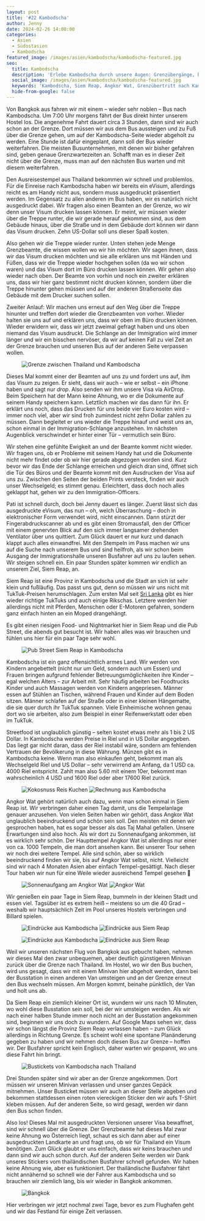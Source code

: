 ```yaml
---
layout: post
title: '#22 Kambodscha'
author: Jenny
date: 2024-02-26 14:00:00
categories:
  - Asien
  - Südostasien
  - Kambodscha
featured_image: /images/asien/kambodscha/kambodscha-featured.jpg
seo:
  title: Kambodscha
  description: 'Erlebe Kambodscha durch unsere Augen: Grenzübergänge, beeindruckende Tempel von Angkor Wat und die faszinierende Atmosphäre von Siem Reap.'
  social_image: /images/asien/kambodscha/kambodscha-featured.jpg
  keywords: 'Kambodscha, Siem Reap, Angkor Wat, Grenzübertritt nach Kambodscha, Tempelanlagen in Kambotscha, Reisebericht'
  hide-from-google: false
---
```

Von Bangkok aus fahren wir mit einem – wieder sehr noblen – Bus nach Kambodscha. Um 7:00 Uhr morgens fährt der Bus direkt hinter unserem Hostel los. Die angenehme Fahrt dauert circa 3 Stunden, dann sind wir auch schon an der Grenze. Dort müssen wir aus dem Bus aussteigen und zu Fuß über die Grenze gehen, um auf der Kambodscha-Seite wieder abgeholt zu werden. Eine Stunde ist dafür eingeplant, dann soll der Bus wieder weiterfahren. Die meisten Busunternehmen, mit denen wir bisher gefahren sind, geben genaue Grenzwartezeiten an. Schafft man es in dieser Zeit nicht über die Grenze, muss man auf den nächsten Bus warten und mit diesem weiterfahren. 

Den Ausreisestempel aus Thailand bekommen wir schnell und problemlos. Für die Einreise nach Kambodscha haben wir bereits ein eVisum, allerdings reicht es am Handy nicht aus, sondern muss ausgedruckt präsentiert werden. Im Gegensatz zu allen anderen im Bus haben, wir es natürlich nicht ausgedruckt dabei. Wir fragen also einen Beamten an der Grenze, wo wir denn unser Visum drucken lassen können. Er meint, wir müssen wieder über die Treppe runter, die wir gerade herauf gekommen sind, aus dem Gebäude hinaus, über die Straße und in dem Gebäude dort können wir dann das Visum drucken. Zehn US-Dollar soll uns dieser Spaß kosten. 

Also gehen wir die Treppe wieder runter. Unten stehen jede Menge Grenzbeamte, die wissen wollen wo wir hin möchten. Wir sagen ihnen, dass wir das Visum drucken möchten und sie alle erklären uns mit Händen und Füßen, dass wir die Treppe wieder hochgehen sollen (da wo wir schon waren) und das Visum dort im Büro drucken lassen können. Wir gehen also wieder nach oben. Der Beamte von vorhin und noch ein zweiter erklären uns, dass wir hier ganz bestimmt nicht drucken können, sondern über die Treppe hinunter gehen müssen und auf der anderen Straßenseite das Gebäude mit dem Drucker suchen sollen.

Zweiter Anlauf: Wir machen uns erneut auf den Weg über die Treppe hinunter und treffen dort wieder die Grenzbeamten von vorher. Wieder halten sie uns auf und erklären uns, dass wir oben im Büro drucken können. Wieder erwidern wir, dass wir jetzt zweimal gefragt haben und uns oben niemand das Visum ausdruckt. Die Schlange an der Immigration wird immer länger und wir ein bisschen nervöser, da wir auf keinen Fall zu viel Zeit an der Grenze brauchen und unseren Bus auf der anderen Seite verpassen wollen. 

<figure class="img1">
 	<img src="/images/asien/kambodscha/kambodscha-12.jpg" alt="Grenze zwischen Thailand und Kambodscha">
</figure>

Dieses Mal kommt einer der Beamten auf uns zu und fordert uns auf, ihm das Visum zu zeigen. Er sieht, dass wir auch – wie er selbst – ein iPhone haben und sagt nur *drop*. Also senden wir ihm unsere Visa via AirDrop. Beim Speichern hat der Mann keine Ahnung, wo er die Dokumente auf seinem Handy speichern kann. Letztlich machen wir das dann für ihn. Er erklärt uns noch, dass das Drucken für uns beide vier Euro kosten wird – immer noch viel, aber wir sind froh zumindest nicht zehn Dollar zahlen zu müssen. Dann begleitet er uns wieder die Treppe hinauf und weist uns an, schon einmal in der Immigration-Schlange anzustehen. Im nächsten Augenblick verschwindet er hinter einer Tür – vermutlich sein Büro.

Wir stehen eine gefühlte Ewigkeit an und der Beamte kommt nicht wieder. Wir fragen uns, ob er Probleme mit seinem Handy hat und die Dokumente nicht mehr findet oder ob wir hier gerade abgezogen worden sind. Kurz bevor wir das Ende der Schlange erreichen und gleich dran sind, öffnet sich die Tür des Büros und der Beamte kommt mit den Ausdrucken der Visa auf uns zu. Zwischen den Seiten der beiden Prints versteck, finden wir auch unser Wechselgeld; es stimmt genau. Erleichtert, dass doch noch alles geklappt hat, gehen wir zu den Immigration-Officers.

Pati ist schnell durch, doch bei Jenny dauert es länger. Zuerst lässt sich das ausgedruckte eVisum, das nun – oh, welch Überraschung – doch in elektronischer Form verwendet wird, nicht einscannen. Dann stürzt der Fingerabdruckscanner ab und es gibt einen Stromausfall, den der Officer mit einem genervten Blick auf den sich immer langsamer drehenden Ventilator über uns quittiert. Zum Glück dauert er nur kurz und danach klappt auch alles einwandfrei. Mit den Stempeln im Pass machen wir uns auf die Suche nach unserem Bus und sind heilfroh, als wir schon beim Ausgang der Immigrationshalle unseren Busfahrer auf uns zu laufen sehen. Wir steigen schnell ein.  Ein paar Stunden später kommen wir endlich an unserem Ziel, Siem Reap, an. 

Siem Reap ist eine Provinz in Kambodscha und die Stadt an sich ist sehr klein und fußläufig. Das passt uns gut, denn so müssen wir uns nicht mit TukTuk-Preisen herumschlagen. Zum ersten Mal seit [Sri Lanka](2023-11-23-sri-lanka-1) gibt es hier wieder richtige TukTuks und auch einige Rikschas. Letztere werden hier allerdings nicht mit Pferden, Menschen oder E-Motoren gefahren, sondern ganz einfach hinten an ein Moped drangehängt.

Es gibt einen riesigen Food- und Nightmarket hier in Siem Reap und die Pub Street, die abends gut besucht ist. Wir haben alles was wir brauchen und fühlen uns hier für ein paar Tage sehr wohl. 

<figure class="img1">
 	<img src="/images/asien/kambodscha/kambodscha-11.jpg" alt="Pub Street Siem Reap in Kambodscha">
</figure>

Kambodscha ist ein ganz offensichtlich armes Land. Wir werden von Kindern angebettelt (nicht nur um Geld, sondern auch um Essen) und Frauen bringen aufgrund fehlender Betreuungsmöglichkeiten ihre Kinder – egal welchen Alters – zur Arbeit mit. Sehr häufig arbeiten bei Foodtrucks Kinder und auch Massagen werden von Kindern angepriesen. Männer essen auf Stühlen an Tischen, während Frauen  und Kinder auf dem Boden sitzen. Männer schlafen auf der Straße oder in einer kleinen Hängematte, die sie quer durch ihr TukTuk spannen. Viele Einheimische wohnen genau dort wo sie arbeiten, also zum Beispiel in einer Reifenwerkstatt oder eben im TukTuk. 

Streetfood ist unglaublich günstig – selten kostet etwas mehr als 1 bis 2 US Dollar. In Kambodscha werden Preise in Riel und in US Dollar angegeben. Das liegt gar nicht daran, dass der Riel instabil wäre, sondern am fehlenden Vertrauen der Bevölkerung in diese Währung. Münzen gibt es in Kambodscha keine. Wenn man also einkaufen geht, bekommt man als Wechselgeld Riel und US Dollar – sehr verwirrend am Anfang, da 1 USD ca. 4000 Riel entspricht. Zahlt man also 5.60 mit einem 10er, bekommt man wahrscheinlich 4 USD und 1600 Riel oder aber 17600 Riel zurück. 

<figure class="img2">
  <img src="/images/asien/kambodscha/kambodscha-10.jpg" alt="Kokosnuss Reis Kuchen">
  <img src="/images/asien/kambodscha/kambodscha-9.jpg" alt="Rechnung aus Kambodscha">
</figure>

Angkor Wat gehört natürlich auch dazu, wenn man schon einmal in Siem Reap ist. Wir verbringen daher einen Tag damit, uns die Tempelanlage genauer anzusehen. Von vielen Seiten haben wir gehört, dass Angkor Wat unglaublich beeindruckend und schön sein soll. Den meisten mit denen wir gesprochen haben, hat es sogar besser als das Taj Mahal gefallen. Unsere Erwartungen sind also hoch. Als wir dort zu Sonnenaufgang ankommen, ist es wirklich sehr schön. Der Haupttempel Angkor Wat ist allerdings nur einer von ca. 1000 Tempeln, die man dort ansehen kann. Bei unserer Tour sehen wir noch drei weitere Tempel. Alle sind schön, aber so wirklich beeindruckend finden wir sie, bis auf Angkor Wat selbst, nicht. Vielleicht sind wir nach 4 Monaten Asien aber einfach Tempel-gesättigt. Nach dieser Tour haben wir nun für eine Weile wieder ausreichend Tempel gesehen 🙂

<figure class="img2">
  <img src="/images/asien/kambodscha/kambodscha-8.jpg" alt="Sonnenaufgang am Angkor Wat">
  <img src="/images/asien/kambodscha/kambodscha-7.jpg" alt="Angkor Wat">
</figure>

Wir genießen ein paar Tage in Siem Reap, bummeln in der kleinen Stadt und essen viel. Tagsüber ist es extrem heiß – meistens so um die 40 Grad – weshalb wir hauptsächlich Zeit im Pool unseres Hostels verbringen und Billard spielen. 

<figure class="img2">
  <img src="/images/asien/kambodscha/kambodscha-6.jpg" alt="Eindrücke aus Kambodscha">
  <img src="/images/asien/kambodscha/kambodscha-5.jpg" alt="Eindrücke aus Siem Reap">
</figure>
<figure class="img2">
  <img src="/images/asien/kambodscha/kambodscha-4.jpg" alt="Eindrücke aus Kambodscha">
  <img src="/images/asien/kambodscha/kambodscha-3.jpg" alt="Eindrücke aus Siem Reap">
</figure>

Weil wir unseren nächsten Flug von Bangkok aus gebucht haben, nehmen wir dieses Mal den zwar unbequemen, aber deutlich günstigeren Minivan zurück über die Grenze nach Thailand. Im Hostel, wo wir den Bus buchen, wird uns gesagt, dass wir mit einem Minivan hier abgeholt werden, dann bei der Busstation in einen anderen Van umsteigen und an der Grenze erneut den Bus wechseln müssen. Am Morgen kommt, beinahe pünktlich, der Van und holt uns ab.

Da Siem Reap ein ziemlich kleiner Ort ist, wundern wir uns nach 10 Minuten, wo wohl diese Busstation sein soll, bei der wir umsteigen werden. Als wir nach einer halben Stunde immer noch nicht an der Busstation angekommen sind, beginnen wir uns doch zu wundern. Auf Google Maps sehen wir, dass wir schon längst die Provinz Siem Reap verlassen haben – zum Glück allerdings in Richtung Grenze. Es scheint wohl eine spontane Planänderung gegeben zu haben und wir nehmen doch diesen Bus zur Grenze – hoffen wir. Der Busfahrer spricht kein Englisch, daher warten wir gespannt, wo uns diese Fahrt hin bringt. 

<figure class="img1">
 	<img src="/images/asien/kambodscha/kambodscha-2.jpg" alt="Bustickets von Kambodscha nach Thailand">
</figure>

Drei Stunden später sind wir aber an der Grenze angekommen. Dort müssen wir unseren Minivan verlassen und unser ganzes Gepäck mitnehmen. Unser Busticket müssen wir auch an dieser Stelle abgeben und bekommen stattdessen einen roten viereckigen Sticker den wir aufs T-Shirt kleben müssen. Auf der anderen Seite, so wird gesagt, werden wir dann den Bus schon finden.

Also los! Dieses Mal mit ausgedruckten Versionen unserer Visa bewaffnet, sind wir schnell über die Grenze. Der Grenzbeamte hat dieses Mal zwar keine Ahnung wo Österreich liegt, schaut es sich dann aber auf einer ausgedruckten Landkarte an und fragt uns, ob wir für Thailand ein Visum benötigen. Zum Glück glaubt er uns einfach, dass wir keins brauchen und dann sind wir auch schon durch. Auf der anderen Seite werden wir Dank unseres Stickers vom thailändischen Busfahrer schnell gefunden. Wir haben keine Ahnung wie, aber es funktioniert. Der thailändische Busfahrer fährt nicht annähernd so schnell wie der Fahrer aus Kambodscha und so brauchen wir ziemlich lang, bis wir wieder in Bangkok ankommen.

<figure class="img1">
 	<img src="/images/asien/kambodscha/kambodscha-1.jpg" alt="Bangkok">
</figure>

Hier verbringen wir jetzt nochmal zwei Tage, bevor es zum Flughafen geht und wir das Festland für einige Zeit verlassen.